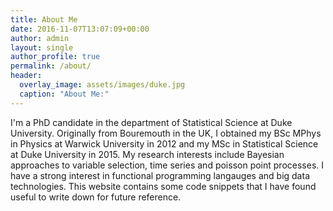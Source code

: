 ```yaml
---
title: About Me
date: 2016-11-07T13:07:09+00:00
author: admin
layout: single
author_profile: true
permalink: /about/
header:
  overlay_image: assets/images/duke.jpg
  caption: "About Me:"
---
```



I'm a PhD candidate in the department of Statistical Science at Duke University. Originally from Bouremouth in the UK, I obtained my BSc MPhys in Physics at Warwick University in 2012 and my MSc in Statistical Science at Duke University in 2015. My research interests include Bayesian approaches to variable selection, time series and poisson point processes. I have a strong interest in functional programming langauges and big data technologies. This website contains some code snippets that I have
found useful to write down for future reference.



